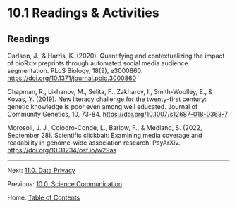 # 10.1 Readings & Activities

## Readings

Carlson, J., & Harris, K. (2020). Quantifying and contextualizing the impact of bioRxiv preprints through automated social media audience segmentation. PLoS Biology, 18(9), e3000860. https://doi.org/10.1371/journal.pbio.3000860

Chapman, R., Likhanov, M., Selita, F., Zakharov, I., Smith-Woolley, E., & Kovas, Y. (2019). New literacy challenge for the twenty-first century: genetic knowledge is poor even among well educated. Journal of Community Genetics, 10, 73-84. https://doi.org/10.1007/s12687-018-0363-7

Morosoli, J. J., Colodro-Conde, L., Barlow, F., & Medland, S. (2022, September 28). Scientific clickbait: Examining media coverage and readability in genome-wide association research. PsyArXiv.  https://doi.org/10.31234/osf.io/w29as

--------

Next: [11.0. Data Privacy](../ch11/11.0_data_privacy.md)

Previous: [10.0. Science Communication](10.0_science_communication.md)

Home: [Table of Contents](../index.md)
